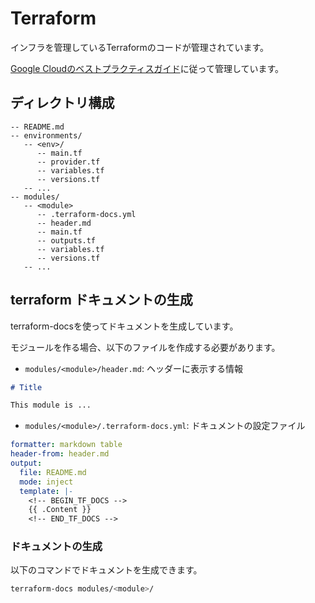# Terraform

インフラを管理しているTerraformのコードが管理されています。

[Google Cloudのベストプラクティスガイド](https://cloud.google.com/docs/terraform/best-practices-for-terraform)に従って管理しています。

## ディレクトリ構成

```plain
-- README.md
-- environments/
   -- <env>/
      -- main.tf
      -- provider.tf
      -- variables.tf
      -- versions.tf
   -- ...
-- modules/
   -- <module>
      -- .terraform-docs.yml
      -- header.md
      -- main.tf
      -- outputs.tf
      -- variables.tf
      -- versions.tf
   -- ...
```

## terraform ドキュメントの生成

terraform-docsを使ってドキュメントを生成しています。

モジュールを作る場合、以下のファイルを作成する必要があります。

- `modules/<module>/header.md`: ヘッダーに表示する情報

```markdown
# Title

This module is ...
```

- `modules/<module>/.terraform-docs.yml`: ドキュメントの設定ファイル

```yaml
formatter: markdown table
header-from: header.md
output:
  file: README.md
  mode: inject
  template: |-
    <!-- BEGIN_TF_DOCS -->
    {{ .Content }}
    <!-- END_TF_DOCS -->
```

### ドキュメントの生成

以下のコマンドでドキュメントを生成できます。

```bash
terraform-docs modules/<module>/
```
